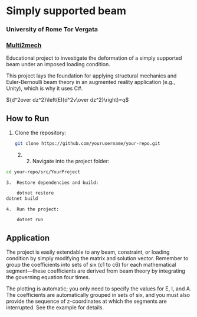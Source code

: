 # Simply supported beam

### University of Rome Tor Vergata 
### [Multi2mech](www.multi2mech.com)

Educational project to investigate the deformation of a simply supported beam under an imposed loading condition.

This project lays the foundation for applying structural mechanics and Euler-Bernoulli beam theory in an augmented reality application (e.g., Unity), which is why it uses C#.

$`{d^2over dz^2}\left(EI{d^2v\over dz^2}\right)=q`$

## How to Run

1. Clone the repository:
   ```bash
   git clone https://github.com/yourusername/your-repo.git
   ```

   2. 2.	Navigate into the project folder:
```bash
cd your-repo/src/YourProject
```

	3.	Restore dependencies and build:
```bash
    dotnet restore
dotnet build
```

	4.	Run the project:
```bash    
    dotnet run
```

## Application

The project is easily extendable to any beam, constraint, or loading condition by simply modifying the matrix and solution vector. Remember to group the coefficients into sets of six (c1 to c6) for each mathematical segment—these coefficients are derived from beam theory by integrating the governing equation four times.

The plotting is automatic; you only need to specify the values for E, I, and A. The coefficients are automatically grouped in sets of six, and you must also provide the sequence of z-coordinates at which the segments are interrupted. See the example for details.